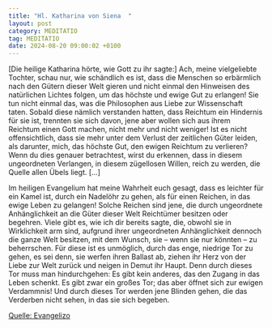 ```yaml
---
title: "Hl. Katharina von Siena  "
layout: post
category: MEDITATIO
tag: MEDITATIO
date: 2024-08-20 09:00:02 +0100
---
```

[Die heilige Katharina hörte, wie Gott zu ihr sagte:] Ach, meine vielgeliebte Tochter, schau nur, wie schändlich es ist, dass die Menschen so erbärmlich nach den Gütern dieser Welt gieren und nicht einmal den Hinweisen des natürlichen Lichtes folgen, um das höchste und ewige Gut zu erlangen! Sie tun nicht einmal das, was die Philosophen aus Liebe zur Wissenschaft taten.<!--more--> Sobald diese nämlich verstanden hatten, dass Reichtum ein Hindernis für sie ist, trennten sie sich davon, jene aber wollen sich aus ihrem Reichtum einen Gott machen, nicht mehr und nicht weniger! Ist es nicht offensichtlich, dass sie mehr unter dem Verlust der zeitlichen Güter leiden, als darunter, mich, das höchste Gut, den ewigen Reichtum zu verlieren? Wenn du dies genauer betrachtest, wirst du erkennen, dass in diesem ungeordneten Verlangen, in diesem zügellosen Willen, reich zu werden, die Quelle allen Übels liegt. […]

Im heiligen Evangelium hat meine Wahrheit euch gesagt, dass es leichter für ein Kamel ist, durch ein Nadelöhr zu gehen, als für einen Reichen, in das ewige Leben zu gelangen! Solche Reichen sind jene, die durch ungeordnete Anhänglichkeit an die Güter dieser Welt Reichtümer besitzen oder begehren. Viele gibt es, wie ich dir bereits sagte, die, obwohl sie in Wirklichkeit arm sind, aufgrund ihrer ungeordneten Anhänglichkeit dennoch die ganze Welt besitzen, mit dem Wunsch, sie – wenn sie nur könnten – zu beherrschen. Für diese ist es unmöglich, durch das enge, niedrige Tor zu gehen, es sei denn, sie werfen ihren Ballast ab, ziehen ihr Herz von der Liebe zur Welt zurück und neigen in Demut ihr Haupt. Denn durch dieses Tor muss man hindurchgehen: Es gibt kein anderes, das den Zugang in das Leben schenkt. Es gibt zwar ein großes Tor; das aber öffnet sich zur ewigen Verdammnis! Und durch dieses Tor werden jene Blinden gehen, die das Verderben nicht sehen, in das sie sich begeben.

[Quelle: Evangelizo](https://evangeliumtagfuertag.org/DE/gospel)